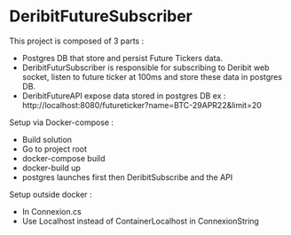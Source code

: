 # DeribitFutureSubscriber
This project is composed of 3 parts :
  - Postgres DB that store and persist Future Tickers data.
  - DeribitFuturSubscriber is responsible for subscribing to Deribit web socket, listen to future ticker at 100ms and store these data in postgres DB.
  - DeribitFutureAPI expose data stored in postgres DB ex : http://localhost:8080/futureticker?name=BTC-29APR22&limit=20

Setup via Docker-compose :
  - Build solution
  - Go to project root
  - docker-compose build
  - docker-build up
  - postgres launches first then DeribitSubscribe and the API

Setup outside docker : 
  - In Connexion.cs
  - Use Localhost instead of ContainerLocalhost in ConnexionString
